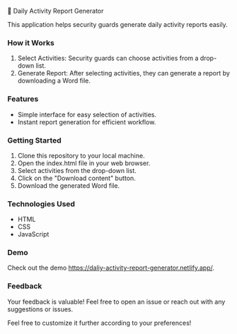 📝 Daily Activity Report Generator

This application helps security guards generate daily activity reports easily.

### How it Works
1. Select Activities: Security guards can choose activities from a drop-down list.
2. Generate Report: After selecting activities, they can generate a report by downloading a Word file.

### Features
- Simple interface for easy selection of activities.
- Instant report generation for efficient workflow.

### Getting Started
1. Clone this repository to your local machine.
2. Open the index.html file in your web browser.
3. Select activities from the drop-down list.
4. Click on the "Download content" button.
5. Download the generated Word file.

### Technologies Used
- HTML
- CSS
- JavaScript

### Demo
Check out the demo https://daliy-activity-report-generator.netlify.app/.

### Feedback
Your feedback is valuable! Feel free to open an issue or reach out with any suggestions or issues.

Feel free to customize it further according to your preferences!
